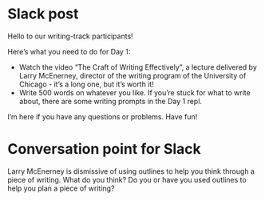 # Slack post

Hello to our writing-track participants!

Here’s what you need to do for Day 1:

* Watch the video “The Craft of Writing Effectively”, a lecture delivered by Larry McEnerney, director of the writing program of the University of Chicago - it’s a long one, but it’s worth it!
* Write 500 words on whatever you like. If you’re stuck for what to write about, there are some writing prompts in the Day 1 repl.

I’m here if you have any questions or problems. Have fun!

# Conversation point for Slack

Larry McEnerney is dismissive of using outlines to help you think through a piece of writing. What do you think? Do you or have you used outlines to help you plan a piece of writing?
